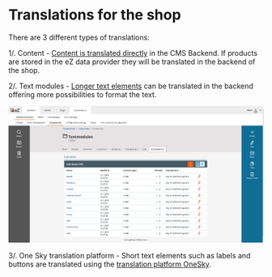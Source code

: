 # Translations for the shop

There are 3 different types of translations:

1/. Content - [Content is translated directly](content_translation.md) in the CMS Backend. If products are stored in the eZ data provider they will be translated in the backend of the shop.

2/. Text modules - [Longer text elements](working_with_text_modules_longer_text_elements.md) can be translated in the backend offering more possibilities to format the text.

![](../img/textmodules.png)

3/. One Sky translation platform - Short text elements such as labels and buttons are translated using the [translation platform OneSky](static_texts_short_text_elements_working_with_onesky.md).
